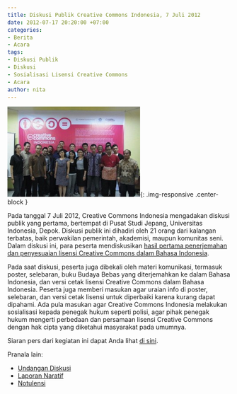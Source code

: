 ```yaml
---
title: Diskusi Publik Creative Commons Indonesia, 7 Juli 2012
date: 2012-07-17 20:20:00 +07:00
categories:
- Berita
- Acara
tags:
- Diskusi Publik
- Diskusi
- Sosialisasi Lisensi Creative Commons
- Acara
author: nita
---
```


![561016_337841759626659_625059767_n-300x204.jpg](/uploads/561016_337841759626659_625059767_n-300x204.jpg){: .img-responsive .center-block }

Pada tanggal 7 Juli 2012, Creative Commons Indonesia mengadakan diskusi publik yang pertama, bertempat di Pusat Studi Jepang, Universitas Indonesia, Depok. Diskusi publik ini dihadiri oleh 21 orang dari kalangan terbatas, baik perwakilan pemerintah, akademisi, maupun komunitas seni. Dalam diskusi ini, para peserta mendiskusikan [hasil pertama penerjemahan dan penyesuaian lisensi Creative Commons dalam Bahasa Indonesia](http://creativecommons.or.id/hasil-i-penerjemahan-dan-penyesuaian-teks-lisensi/).

Pada saat diskusi, peserta juga dibekali oleh materi komunikasi, termasuk poster, selebaran, buku Budaya Bebas yang diterjemahkan ke dalam Bahasa Indonesia, dan versi cetak lisensi Creative Commons dalam Bahasa Indonesia. Peserta juga memberi masukan agar uraian info di poster, selebaran, dan versi cetak lisensi untuk diperbaiki karena kurang dapat dipahami. Ada pula masukan agar Creative Commons Indonesia melakukan sosialisasi kepada penegak hukum seperti polisi, agar pihak penegak hukum mengerti perbedaan dan persamaan lisensi Creative Commons dengan hak cipta yang diketahui masyarakat pada umumnya.

Siaran pers dari kegiatan ini dapat Anda lihat [di sini](http://wikimedia.or.id/wiki/Diskusi_Terbatas_Lisensi_Creative_Commons_untuk_Indonesia/Siaran_Pers).

Pranala lain:

* [Undangan Diskusi](http://wikimedia.or.id/wiki/Diskusi_Terbatas_Lisensi_Creative_Commons_untuk_Indonesia)
* [Laporan Naratif](http://wikimedia.or.id/wiki/Diskusi_Terbatas_Lisensi_Creative_Commons_untuk_Indonesia/Hasil)
* [Notulensi](http://wikimedia.or.id/wiki/Diskusi_Terbatas_Lisensi_Creative_Commons_untuk_Indonesia/Notulensi)